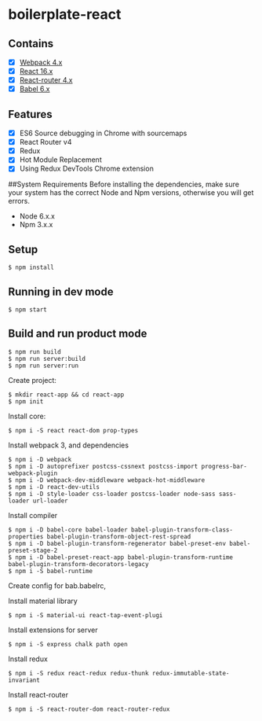 # boilerplate-react

## Contains

- [x] [Webpack 4.x](https://webpack.github.io)
- [x] [React 16.x](https://facebook.github.io/react/)
- [x] [React-router 4.x](https://github.com/ReactTraining/react-router)
- [x] [Babel 6.x](https://babeljs.io/)

## Features

- [x] ES6 Source debugging in Chrome with sourcemaps
- [x] React Router v4
- [x] Redux
- [x] Hot Module Replacement
- [x] Using Redux DevTools Chrome extension

##System Requirements
Before installing the dependencies, make sure your system has the correct Node and Npm versions, otherwise you will get errors.

- Node 6.x.x
- Npm 3.x.x

## Setup

```
$ npm install
```

## Running in dev mode

```
$ npm start
```

## Build and run product mode

```
$ npm run build
$ npm run server:build
$ npm run server:run
```
Create project:

```
$ mkdir react-app && cd react-app
$ npm init
```

Install core:
```
$ npm i -S react react-dom prop-types
```

Install webpack 3, and dependencies
```
$ npm i -D webpack
$ npm i -D autoprefixer postcss-cssnext postcss-import progress-bar-webpack-plugin
$ npm i -D webpack-dev-middleware webpack-hot-middleware
$ npm i -D react-dev-utils
$ npm i -D style-loader css-loader postcss-loader node-sass sass-loader url-loader
```

Install compiler
```
$ npm i -D babel-core babel-loader babel-plugin-transform-class-properties babel-plugin-transform-object-rest-spread
$ npm i -D babel-plugin-transform-regenerator babel-preset-env babel-preset-stage-2
$ npm i -D babel-preset-react-app babel-plugin-transform-runtime babel-plugin-transform-decorators-legacy
$ npm i -S babel-runtime
```
Create сonfig for bab.babelrc, 

Install material library
```
$ npm i -S material-ui react-tap-event-plugi
```

Install extensions for server
```
$ npm i -S express chalk path open
```

Install redux
```
$ npm i -S redux react-redux redux-thunk redux-immutable-state-invariant 
```

Install react-router
```
$ npm i -S react-router-dom react-router-redux
```